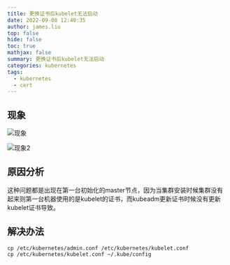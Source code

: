 ```yaml
---
title: 更换证书后kubelet无法启动
date: 2022-09-08 12:40:35
author: james.liu
top: false
hide: false
toc: true
mathjax: false
summary: 更换证书后kubelet无法启动
categories: kubernetes
tags:
  - kubernetes
  - cert
---
```


## 现象

![现象](https://buleye.oss-cn-shenzhen.aliyuncs.com/images/202209081648156.png)

![现象2](https://buleye.oss-cn-shenzhen.aliyuncs.com/images/202209081649830.png)

## 原因分析



这种问题都是出现在第一台初始化的master节点，因为当集群安装时候集群没有起来则第一台机器使用的是kubelet的证书，而kubeadm更新证书时候没有更新kubelet证书导致。

## 解决办法

```
cp /etc/kubernetes/admin.conf /etc/kubernetes/kubelet.conf
cp /etc/kubernetes/kubelet.conf ~/.kube/config
```





